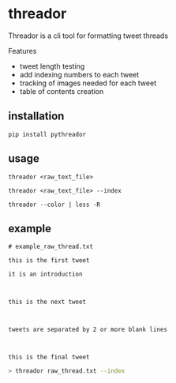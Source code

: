 
# threador

Threador is a cli tool for formatting tweet threads

Features
- tweet length testing
- add indexing numbers to each tweet
- tracking of images needed for each tweet
- table of contents creation


## installation

`pip install pythreador`


## usage

`threador <raw_text_file>`

`threador <raw_text_file> --index`

`threador --color | less -R`


## example

```
# example_raw_thread.txt

this is the first tweet

it is an introduction



this is the next tweet



tweets are separated by 2 or more blank lines



this is the final tweet
```


```bash
> threador raw_thread.txt --index

```



